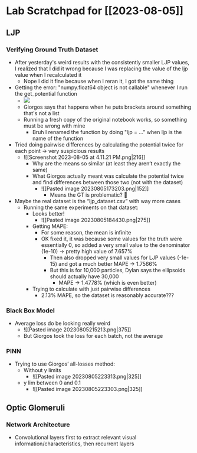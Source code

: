 # Lab Scratchpad for [[2023-08-05]]
## LJP
### Verifying Ground Truth Dataset
- After yesterday's weird results with the consistently smaller LJP values, I realized that I did it wrong because I was replacing the value of the ljp value when I recalculated it
	- Nope I did it fine because when I reran it, I got the same thing
- Getting the error: "numpy.float64 object is not callable" whenever I run the get_potential function
    - ![](https://remnote-user-data.s3.amazonaws.com/jNM9iqb0PkIXgIJB06VvgEm4LiOfY6IV-4uX2AeIpxxTW3hQZG_cxXsRdbSAohFOCii7DYN2KsyZaYgCniQX5voE-l8oCm7Sb5cCqmOJ6hOZgbHLK3vFU2_RrLRoZvPb.png)
    - Giorgos says that happens when he puts brackets around something that's not a list
    - Running a fresh copy of the original notebook works, so something must be wrong with mine
        - Bruh I renamed the function by doing "ljp = ..." when ljp is the name of the function
- Tried doing pairwise differences by calculating the potential twice for each point → very suspicious results
	- ![[Screenshot 2023-08-05 at 4.11.21 PM.png|216]]
		- Why are the means so similar (at least they aren’t exactly the same)
		- What Giorgos actually meant was calculate the potential twice and find differences between those two (not with the dataset)
			- ![[Pasted image 20230805173203.png|152]]
				- Means the GT is problematic? 🤡
- Maybe the real dataset is the “ljp_dataset.csv” with way more cases
	- Running the same experiments on that dataset:
		- Looks better!
			- ![[Pasted image 20230805184430.png|275]]
		- Getting MAPE:
			- For some reason, the mean is infinite
			- OK fixed it, it was because some values for the truth were essentially 0, so added a very small value to the denominator (1e-10) → pretty high value of 7.657%
				- Then also dropped very small values for LJP values (-1e-15) and got a much better MAPE → 1.7566%
				- But this is for 10,000 particles, Dylan says the ellipsoids should actually have 30,000
					- MAPE → 1.4778% (which is even better)
		- Trying to calculate with just pairwise differences
			- 2.13% MAPE, so the dataset is reasonably accurate???
### Black Box Model
- Average loss do be looking really weird
	- ![[Pasted image 20230805215213.png|375]]
	- But Giorgos took the loss for each batch, not the average

### PINN
- Trying to use Giorgos’ all-losses method:
	- Without y limits
		- ![[Pasted image 20230805223313.png|325]]
	- y lim between 0 and 0.1
		- ![[Pasted image 20230805223303.png|325]]

## Optic Glomeruli
### Network Architecture
- Convolutional layers first to extract relevant visual information/characteristics, then recurrent layers
